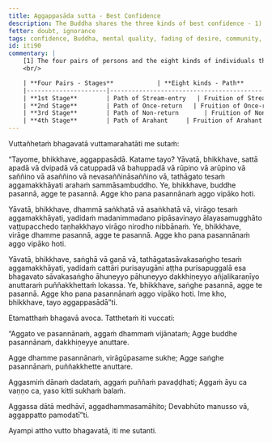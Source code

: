 ```yaml
---
title: Aggappasāda sutta - Best Confidence
description: The Buddha shares the three kinds of best confidence - 1) in the Buddha, 2) in the mental quality of fading of desire, and 3) in the community of the Blessed One's disciples.
fetter: doubt, ignorance
tags: confidence, Buddha, mental quality, fading of desire, community, disciples, Dhamma, Saṅgha, iti, iti50-99
id: iti90
commentary: |
    [1] The four pairs of persons and the eight kinds of individuals that constitute the community of the Blessed One's disciples are as follows:
    <br/>

    | **Four Pairs - Stages**            | **Eight kinds - Path**       | **Eight kinds - Fruition**    | **Fetters Overcome / Weakened**                                  |
    |----------------------|------------------------------------------|-----------------------------------------|------------------------------------------------------------------|
    | **1st Stage**        | Path of Stream-entry   | Fruition of Stream-entry | Overcomes: <br> 1) Personal existence, aka identity view (sakkāya-diṭṭhi) <br> 2) Doubt, aka uncertainty, indecisiveness (vicikicchā) <br> 3) Adherence to rules and observances (sīlabbataparāmāsa) |
    | **2nd Stage**        | Path of Once-return   | Fruition of Once-return | Weakens: <br> 4) Sensual desire (kāmacchanda) <br> 5) Ill-will (byāpāda) |
    | **3rd Stage**        | Path of Non-return       | Fruition of Non-return     | Overcomes: <br> 4) Sensual desire (kāmacchanda) <br> 5) Ill-will (byāpāda) |
    | **4th Stage**        | Path of Arahant     | Fruition of Arahant  | Overcomes: <br> 6) Desire for fine-material existence (rūparāga) <br> 7) Desire for formless existence, aka desire for immaterial existence (arūparāga) <br> 8) Conceit, aka pride, egotism (māna) <br> 9) Restlessness, aka agitation, distraction (uddhacca) <br>10) Ignorance, not knowing the true nature of how things have come to be, not understanding the nature of reality (avijjā) |
---
```


Vuttañhetaṁ bhagavatā vuttamarahatāti me sutaṁ:

“Tayome, bhikkhave, aggappasādā. Katame tayo? Yāvatā, bhikkhave, sattā apadā vā dvipadā vā catuppadā vā bahuppadā vā rūpino vā arūpino vā saññino vā asaññino vā nevasaññināsaññino vā, tathāgato tesaṁ aggamakkhāyati arahaṁ sammāsambuddho. Ye, bhikkhave, buddhe pasannā, agge te pasannā. Agge kho pana pasannānaṁ aggo vipāko hoti.

Yāvatā, bhikkhave, dhammā saṅkhatā vā asaṅkhatā vā, virāgo tesaṁ aggamakkhāyati, yadidaṁ madanimmadano pipāsavinayo ālayasamugghāto vaṭṭupacchedo taṇhakkhayo virāgo nirodho nibbānaṁ. Ye, bhikkhave, virāge dhamme pasannā, agge te pasannā. Agge kho pana pasannānaṁ aggo vipāko hoti.

Yāvatā, bhikkhave, saṅghā vā gaṇā vā, tathāgatasāvakasaṅgho tesaṁ aggamakkhāyati, yadidaṁ cattāri purisayugāni aṭṭha purisapuggalā esa bhagavato sāvakasaṅgho āhuneyyo pāhuneyyo dakkhiṇeyyo añjalikaraṇīyo anuttaraṁ puññakkhettaṁ lokassa. Ye, bhikkhave, saṅghe pasannā, agge te pasannā. Agge kho pana pasannānaṁ aggo vipāko hoti. Ime kho, bhikkhave, tayo aggappasādā”ti.

Etamatthaṁ bhagavā avoca. Tatthetaṁ iti vuccati:

“Aggato ve pasannānaṁ,
aggaṁ dhammaṁ vijānataṁ;
Agge buddhe pasannānaṁ,
dakkhiṇeyye anuttare.

Agge dhamme pasannānaṁ,
virāgūpasame sukhe;
Agge saṅghe pasannānaṁ,
puññakkhette anuttare.

Aggasmiṁ dānaṁ dadataṁ,
aggaṁ puññaṁ pavaḍḍhati;
Aggaṁ āyu ca vaṇṇo ca,
yaso kitti sukhaṁ balaṁ.

Aggassa dātā medhāvī,
aggadhammasamāhito;
Devabhūto manusso vā,
aggappatto pamodatī”ti.

Ayampi attho vutto bhagavatā, iti me sutanti.
